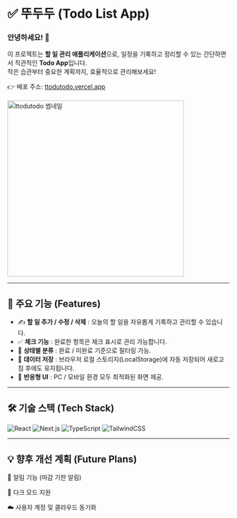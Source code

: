 # ✅ 뚜두두 (Todo List App)

### 안녕하세요! 👋  
이 프로젝트는 **할 일 관리 애플리케이션**으로, 일정을 기록하고 정리할 수 있는 간단하면서 직관적인 **Todo App**입니다.  
작은 습관부터 중요한 계획까지, 효율적으로 관리해보세요!  

👉 배포 주소: [ttodutodo.vercel.app](https://ttodutodo.vercel.app/)  
<br/>
<a href="https://ttodutodo.vercel.app/">
  <img src="https://todo-app-rose-tau.vercel.app/openGraph.png" alt="ttodutodo 썸네일" width="400px" />
</a>

---

## 🚀 주요 기능 (Features)

- ✍️ **할 일 추가 / 수정 / 삭제** : 오늘의 할 일을 자유롭게 기록하고 관리할 수 있습니다.  
- ✅ **체크 기능** : 완료한 항목은 체크 표시로 관리 가능합니다.  
- 📅 **상태별 분류** : 완료 / 미완료 기준으로 필터링 가능.  
- 💾 **데이터 저장** : 브라우저 로컬 스토리지(LocalStorage)에 자동 저장되어 새로고침 후에도 유지됩니다.  
- 📱 **반응형 UI** : PC / 모바일 환경 모두 최적화된 화면 제공.  

---

## 🛠️ 기술 스택 (Tech Stack)

![React](https://img.shields.io/badge/React-61DAFB?style=for-the-badge&logo=react&logoColor=black)
![Next.js](https://img.shields.io/badge/Next.js-000000?style=for-the-badge&logo=nextdotjs&logoColor=white)
![TypeScript](https://img.shields.io/badge/TypeScript-3178C6?style=for-the-badge&logo=typescript&logoColor=white)
![TailwindCSS](https://img.shields.io/badge/Tailwind_CSS-38B2AC?style=for-the-badge&logo=tailwind-css&logoColor=white)

---

## 💡 향후 개선 계획 (Future Plans)

🔔 알림 기능 (마감 기한 알림)

🌙 다크 모드 지원

☁️ 사용자 계정 및 클라우드 동기화
